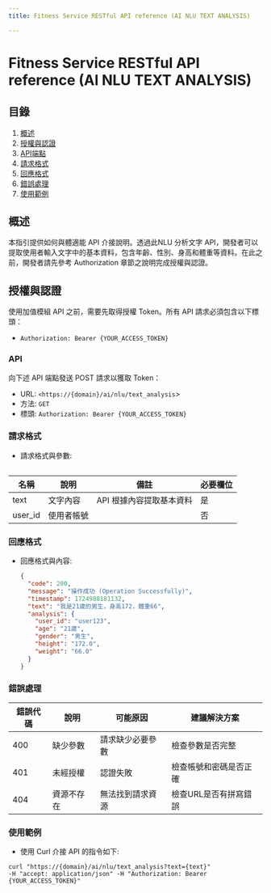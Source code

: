 ```yaml
---
title: Fitness Service RESTful API reference (AI NLU TEXT ANALYSIS)

---
```


# Fitness Service RESTful API reference (AI NLU TEXT ANALYSIS)

## 目錄
1. [概述](#概述)
2. [授權與認證](#授權與認證)
3. [API端點](#API)
4. [請求格式](#請求格式)
5. [回應格式](#回應格式)
6. [錯誤處理](#錯誤處理)
7. [使用範例](#使用範例)

## 概述
本指引提供如何與體適能 API 介接說明。透過此NLU 分析文字 API，開發者可以提取使用者輸入文字中的基本資料，包含年齡、性別、身高和體重等資料。在此之前，開發者請先參考 Authorization 章節之說明完成授權與認證。

## 授權與認證
使用加值模組 API 之前，需要先取得授權 Token。所有 API 請求必須包含以下標頭：

- `Authorization: Bearer {YOUR_ACCESS_TOKEN}`

### API
向下述 API 端點發送 POST 請求以獲取 Token：
- URL: `<https://{domain}/ai/nlu/text_analysis`>
- 方法: `GET`
- 標頭: `Authorization: Bearer {YOUR_ACCESS_TOKEN}`

### 請求格式
- 請求格式與參數:
```shell=https://{domain}/ai/nlu/text_analysis?text={text}[&user_id={user_id}]
```

| 名稱 | 說明 | 備註 | 必要欄位 | 
| -------- | -------- | -------- | -------- |
| text | 文字內容 | API 根據內容提取基本資料 | 是 |
| user_id | 使用者帳號 |  | 否 |

### 回應格式
- 回應格式與內容:
  ```json
  {
    "code": 200,
    "message": "操作成功 (Operation Successfully)",
    "timestamp": 1724988181132,
    "text": "我是21歲的男生，身高172，體重66",
    "analysis": {
      "user_id": "user123",
      "age": "21歲",
      "gender": "男生",
      "height": "172.0",
      "weight": "66.0"
    }
  }

### 錯誤處理
| 錯誤代碼 | 說明 | 可能原因 | 建議解決方案 |
| -------- | -------- | -------- | -------- |
| 400 | 缺少參數 | 請求缺少必要參數 | 檢查參數是否完整 |
| 401 | 未經授權 | 認證失敗 | 檢查帳號和密碼是否正確 |
| 404 | 資源不存在 | 無法找到請求資源 | 檢查URL是否有拼寫錯誤 |

### 使用範例
- 使用 Curl 介接 API 的指令如下:
```shell=
curl "https://{domain}/ai/nlu/text_analysis?text={text}"
-H "accept: application/json" -H "Authorization: Bearer {YOUR_ACCESS_TOKEN}"
```